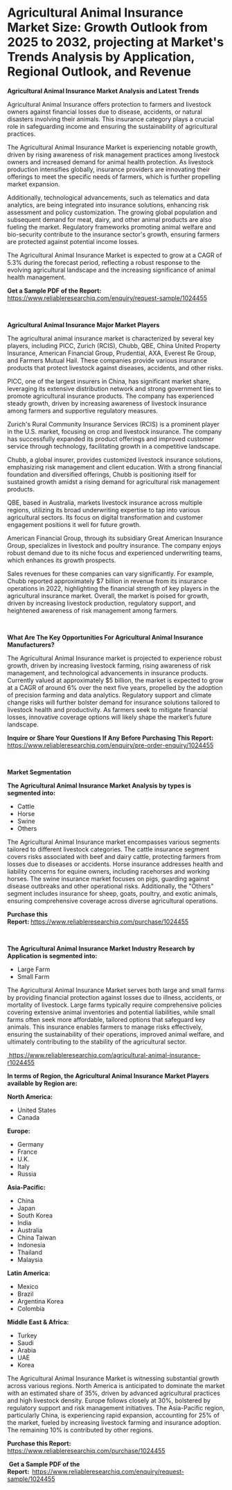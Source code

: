 <p><h1>Agricultural Animal Insurance Market Size: Growth Outlook from 2025 to 2032, projecting at Market's Trends Analysis by Application, Regional Outlook, and Revenue</h1></p><p><strong>Agricultural Animal Insurance Market Analysis and Latest Trends</strong></p>
<p><p>Agricultural Animal Insurance offers protection to farmers and livestock owners against financial losses due to disease, accidents, or natural disasters involving their animals. This insurance category plays a crucial role in safeguarding income and ensuring the sustainability of agricultural practices. </p><p>The Agricultural Animal Insurance Market is experiencing notable growth, driven by rising awareness of risk management practices among livestock owners and increased demand for animal health protection. As livestock production intensifies globally, insurance providers are innovating their offerings to meet the specific needs of farmers, which is further propelling market expansion. </p><p>Additionally, technological advancements, such as telematics and data analytics, are being integrated into insurance solutions, enhancing risk assessment and policy customization. The growing global population and subsequent demand for meat, dairy, and other animal products are also fueling the market. Regulatory frameworks promoting animal welfare and bio-security contribute to the insurance sector's growth, ensuring farmers are protected against potential income losses. </p><p>The Agricultural Animal Insurance Market is expected to grow at a CAGR of 5.3% during the forecast period, reflecting a robust response to the evolving agricultural landscape and the increasing significance of animal health management.</p></p>
<p><strong>Get a Sample PDF of the Report:&nbsp;</strong> <a href="https://www.reliableresearchiq.com/enquiry/request-sample/1024455?utm_campaign=3580&utm_medium=2&utm_source=Github&utm_content=ia&utm_term=18042025&utm_id=agricultural-animal-insurance">https://www.reliableresearchiq.com/enquiry/request-sample/1024455</a></p>
<p>&nbsp;</p>
<p><strong>Agricultural Animal Insurance Major Market Players</strong></p>
<p><p>The agricultural animal insurance market is characterized by several key players, including PICC, Zurich (RCIS), Chubb, QBE, China United Property Insurance, American Financial Group, Prudential, AXA, Everest Re Group, and Farmers Mutual Hail. These companies provide various insurance products that protect livestock against diseases, accidents, and other risks.</p><p>PICC, one of the largest insurers in China, has significant market share, leveraging its extensive distribution network and strong government ties to promote agricultural insurance products. The company has experienced steady growth, driven by increasing awareness of livestock insurance among farmers and supportive regulatory measures.</p><p>Zurich's Rural Community Insurance Services (RCIS) is a prominent player in the U.S. market, focusing on crop and livestock insurance. The company has successfully expanded its product offerings and improved customer service through technology, facilitating growth in a competitive landscape.</p><p>Chubb, a global insurer, provides customized livestock insurance solutions, emphasizing risk management and client education. With a strong financial foundation and diversified offerings, Chubb is positioning itself for sustained growth amidst a rising demand for agricultural risk management products.</p><p>QBE, based in Australia, markets livestock insurance across multiple regions, utilizing its broad underwriting expertise to tap into various agricultural sectors. Its focus on digital transformation and customer engagement positions it well for future growth.</p><p>American Financial Group, through its subsidiary Great American Insurance Group, specializes in livestock and poultry insurance. The company enjoys robust demand due to its niche focus and experienced underwriting teams, which enhances its growth prospects.</p><p>Sales revenues for these companies can vary significantly. For example, Chubb reported approximately $7 billion in revenue from its insurance operations in 2022, highlighting the financial strength of key players in the agricultural insurance market. Overall, the market is poised for growth, driven by increasing livestock production, regulatory support, and heightened awareness of risk management among farmers.</p></p>
<p>&nbsp;</p>
<p><strong>What Are The Key Opportunities For Agricultural Animal Insurance Manufacturers?</strong></p>
<p><p>The Agricultural Animal Insurance market is projected to experience robust growth, driven by increasing livestock farming, rising awareness of risk management, and technological advancements in insurance products. Currently valued at approximately $5 billion, the market is expected to grow at a CAGR of around 6% over the next five years, propelled by the adoption of precision farming and data analytics. Regulatory support and climate change risks will further bolster demand for insurance solutions tailored to livestock health and productivity. As farmers seek to mitigate financial losses, innovative coverage options will likely shape the market’s future landscape.</p></p>
<p><strong>Inquire or Share Your Questions If Any Before Purchasing This Report:</strong> <a href="https://www.reliableresearchiq.com/enquiry/pre-order-enquiry/1024455?utm_campaign=3580&utm_medium=2&utm_source=Github&utm_content=ia&utm_term=18042025&utm_id=agricultural-animal-insurance">https://www.reliableresearchiq.com/enquiry/pre-order-enquiry/1024455</a></p>
<p>&nbsp;</p>
<p><strong>Market Segmentation</strong></p>
<p><strong>The Agricultural Animal Insurance Market Analysis by types is segmented into:</strong></p>
<p><ul><li>Cattle</li><li>Horse</li><li>Swine</li><li>Others</li></ul></p>
<p><p>The Agricultural Animal Insurance market encompasses various segments tailored to different livestock categories. The cattle insurance segment covers risks associated with beef and dairy cattle, protecting farmers from losses due to diseases or accidents. Horse insurance addresses health and liability concerns for equine owners, including racehorses and working horses. The swine insurance market focuses on pigs, guarding against disease outbreaks and other operational risks. Additionally, the "Others" segment includes insurance for sheep, goats, poultry, and exotic animals, ensuring comprehensive coverage across diverse agricultural operations.</p></p>
<p><strong>Purchase this Report:&nbsp;</strong><a href="https://www.reliableresearchiq.com/purchase/1024455?utm_campaign=3580&utm_medium=2&utm_source=Github&utm_content=ia&utm_term=18042025&utm_id=agricultural-animal-insurance">https://www.reliableresearchiq.com/purchase/1024455</a></p>
<p>&nbsp;</p>
<p><strong>The Agricultural Animal Insurance Market Industry Research by Application is segmented into:</strong></p>
<p><ul><li>Large Farm</li><li>Small Farm</li></ul></p>
<p><p>The Agricultural Animal Insurance Market serves both large and small farms by providing financial protection against losses due to illness, accidents, or mortality of livestock. Large farms typically require comprehensive policies covering extensive animal inventories and potential liabilities, while small farms often seek more affordable, tailored options that safeguard key animals. This insurance enables farmers to manage risks effectively, ensuring the sustainability of their operations, improved animal welfare, and ultimately contributing to the stability of the agricultural sector.</p></p>
<p><a href="https://www.reliableresearchiq.com/agricultural-animal-insurance-r1024455?utm_campaign=3580&utm_medium=2&utm_source=Github&utm_content=ia&utm_term=18042025&utm_id=agricultural-animal-insurance">&nbsp;https://www.reliableresearchiq.com/agricultural-animal-insurance-r1024455</a></p>
<p><strong>In terms of Region, the Agricultural Animal Insurance Market Players available by Region are:</strong></p>
<p>
    <p> <strong> North America: </strong>
        <ul>
            <li>United States</li>
            <li>Canada</li>
        </ul>
        </p> 
    <p> <strong> Europe: </strong>
        <ul>
            <li>Germany</li>
            <li>France</li>
            <li>U.K.</li>
            <li>Italy</li>
            <li>Russia</li>
        </ul>
        </p> 
    <p> <strong> Asia-Pacific: </strong>
        <ul>
            <li>China</li>
            <li>Japan</li>
            <li>South Korea</li>
            <li>India</li>
            <li>Australia</li>
            <li>China Taiwan</li>
            <li>Indonesia</li>
            <li>Thailand</li>
            <li>Malaysia</li>
        </ul>
        </p> 
    <p> <strong> Latin America: </strong>
        <ul>
            <li>Mexico</li>
            <li>Brazil</li>
            <li>Argentina Korea</li>
            <li>Colombia</li>
        </ul>
        </p> 
    <p> <strong> Middle East & Africa: </strong>
        <ul>
            <li>Turkey</li>
            <li>Saudi</li>
            <li>Arabia</li>
            <li>UAE</li>
            <li>Korea</li>
        </ul>
    </p>
    </p>
<p><p>The Agricultural Animal Insurance Market is witnessing substantial growth across various regions. North America is anticipated to dominate the market with an estimated share of 35%, driven by advanced agricultural practices and high livestock density. Europe follows closely at 30%, bolstered by regulatory support and risk management initiatives. The Asia-Pacific region, particularly China, is experiencing rapid expansion, accounting for 25% of the market, fueled by increasing livestock farming and insurance adoption. The remaining 10% is contributed by other regions.</p></p>
<p><strong>Purchase this Report: </strong><a href="https://www.reliableresearchiq.com/purchase/1024455?utm_campaign=3580&utm_medium=2&utm_source=Github&utm_content=ia&utm_term=18042025&utm_id=agricultural-animal-insurance">https://www.reliableresearchiq.com/purchase/1024455</a></p>
<p>&nbsp;<strong>Get a Sample PDF of the Report:&nbsp;&nbsp;</strong><a href="https://www.reliableresearchiq.com/enquiry/request-sample/1024455?utm_campaign=3580&utm_medium=2&utm_source=Github&utm_content=ia&utm_term=18042025&utm_id=agricultural-animal-insurance">https://www.reliableresearchiq.com/enquiry/request-sample/1024455</a></p>
<p><strong></strong></p>
<p><p></p><p></p><p></p></p>